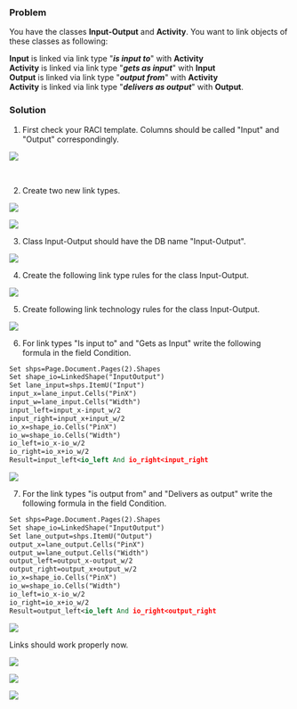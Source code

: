 ### Problem

You have the classes **Input-Output** and **Activity**. You want to link
objects of these classes as following:

**Input** is linked via link type "***is input to***"
with **Activity**  
**Activity** is linked via link type "***gets as input***" with
**Input**    
**Output** is linked via link type "***output from***" with
**Activity**   
**Activity** is linked via link type "***delivers as output***" with
**Output**.

### Solution

1. First check your RACI template. Columns should be called "Input" and
"Output" correspondingly.

![](//images.ctfassets.net/utx1h0gfm1om/5HiwZ2udTG4MA4cKmOe2E4/4915aef92a7d5f7fdeb92d8db07b268d/328356.png)

 

2. Create two new link types.

![](//images.ctfassets.net/utx1h0gfm1om/4a4gXGtG1WSmcEygCGAWIw/796774eb6e04dc805d6d9eee02bce2db/328285.png)

![](//images.ctfassets.net/utx1h0gfm1om/6wL0dLcbRKU40ycMW4yE4o/ed7a8f697d5f016b54a0f61a558bc405/328286.png)

3. Class Input-Output should have the DB name "Input-Output".

![](//images.ctfassets.net/utx1h0gfm1om/3qh2h0XNU462aEeqaEqii/ae3e01ac6a87812ffef6e07dc140efbf/328287.png)

4. Create the following link type rules for the class Input-Output.

![](//images.ctfassets.net/utx1h0gfm1om/41f1qK1ErSGGe88mOMM6KO/e10c3d5a44165f66f60ee17e20e6845f/328288.png)

5. Create following link technology rules for the class Input-Output.

![](//images.ctfassets.net/utx1h0gfm1om/2SzTaghINawomeuuSU4oCc/e4e17f1ce12cacb6c21a8eff1dd15b63/328289.png)

6. For link types "Is input to" and "Gets as Input" write the following
formula in the field Condition.

``` xml
Set shps=Page.Document.Pages(2).Shapes
Set shape_io=LinkedShape("InputOutput")
Set lane_input=shps.ItemU("Input")
input_x=lane_input.Cells("PinX")
input_w=lane_input.Cells("Width")
input_left=input_x-input_w/2
input_right=input_x+input_w/2
io_x=shape_io.Cells("PinX")
io_w=shape_io.Cells("Width")
io_left=io_x-io_w/2
io_right=io_x+io_w/2
Result=input_left<io_left And io_right<input_right
```

![](//images.ctfassets.net/utx1h0gfm1om/7N12FgVnaMwUS2CKMmQGQW/0d0c2f21a9ecaa35fab9018ae984bfc3/328290.png)

7. For the link types "is output from" and "Delivers as output" write
the following formula in the field Condition.

``` xml
Set shps=Page.Document.Pages(2).Shapes
Set shape_io=LinkedShape("InputOutput")
Set lane_output=shps.ItemU("Output")
output_x=lane_output.Cells("PinX")
output_w=lane_output.Cells("Width")
output_left=output_x-output_w/2
output_right=output_x+output_w/2
io_x=shape_io.Cells("PinX")
io_w=shape_io.Cells("Width")
io_left=io_x-io_w/2
io_right=io_x+io_w/2
Result=output_left<io_left And io_right<output_right
```

![](//images.ctfassets.net/utx1h0gfm1om/2scDCC7fUkgWoWA2Iq2cAC/9c2eb6c61c6f65ea43c186e56283df68/328355.png)

Links should work properly now.

![](//images.ctfassets.net/utx1h0gfm1om/1mK4nFXPQQui2gw2yGGokI/108f591aad233973fdd35c74f9527424/328357.png)

![](//images.ctfassets.net/utx1h0gfm1om/2YU9nQAsQ8oqGiA6AOCm2y/606c6422fc3e4fc8d62eadf39043fde0/328358.png)

![](//images.ctfassets.net/utx1h0gfm1om/45HevOZUByAI2sIki04kOq/c4388a89804ec9e64de5285ff8846f3e/328359.png)

 

